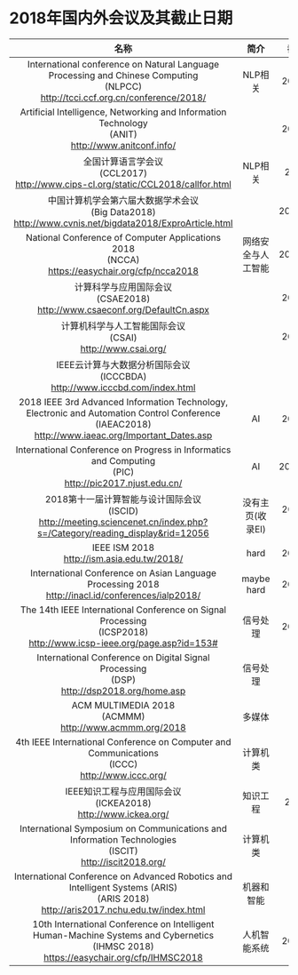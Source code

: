 # 2018年国内外会议及其截止日期

  |名称|简介|截止日期|开会时间|
  |:-----:|:-----:|:-----:|:-----:|
  |International conference on Natural Language <br>Processing and Chinese Computing <br>(NLPCC)<br>http://tcci.ccf.org.cn/conference/2018/|NLP相关|2018/4/21|2018/8|
  |Artificial Intelligence, Networking and Information Technology<br>(ANIT)<br>http://www.anitconf.info/||2018/5/25|2018/11/10|
  |全国计算语言学会议<br>(CCL2017)<br>http://www.cips-cl.org/static/CCL2018/callfor.html|NLP相关| 2018/6/1|2018/10|
  |中国计算机学会第六届大数据学术会议<br>(Big Data2018)<br>http://www.cvnis.net/bigdata2018/ExproArticle.html||2018/05/21|2018/10|
  |National Conference of Computer Applications 2018<br>(NCCA)<br>https://easychair.org/cfp/ncca2018| 网络安全与人工智能|2018/06/30|2018/9|
  |计算科学与应用国际会议<br>(CSAE2018)<br>http://www.csaeconf.org/DefaultCn.aspx| |2018/8/20|2018/10/22|
  |计算机科学与人工智能国际会议<br>(CSAI)<br>http://www.csai.org/| |2018/7/20|2018/12/8|
  |IEEE云计算与大数据分析国际会议<br>(ICCCBDA)<br>http://www.icccbd.com/index.html||2018/2|2018/4|
  |2018 IEEE 3rd Advanced Information Technology, Electronic and Automation Control Conference<br>(IAEAC2018)<br>http://www.iaeac.org/Important_Dates.asp|AI|2018/5/20|2018/10|
  |International Conference on Progress in Informatics and Computing<br>(PIC)<br>http://pic2017.njust.edu.cn/|AI|2017/10/15|2017/12|
  |2018第十一届计算智能与设计国际会议<br>(ISCID)<br>http://meeting.sciencenet.cn/index.php?s=/Category/reading_display&rid=12056|没有主页(收录EI)|2018年6月或者7月|2018/12|
  |IEEE ISM 2018<br>http://ism.asia.edu.tw/2018/| hard |2018/7/20|2018/12|
  |International Conference on Asian Language Processing 2018<br>http://inacl.id/conferences/ialp2018/| maybe hard | 2018/7/20|2018/11|
  |The 14th IEEE International Conference on Signal Processing<br>(ICSP2018)<br>http://www.icsp-ieee.org/page.asp?id=153#|信号处理|2018/5/20|2018/8|
|International Conference on Digital Signal Processing<br>(DSP)<br>http://dsp2018.org/home.asp|信号处理|2018/4|2018/11|
|ACM MULTIMEDIA 2018<br>(ACMMM)<br>http://www.acmmm.org/2018|多媒体|2018/4|2018/10|
|4th IEEE International Conference on Computer and Communications<br>(ICCC)<br>http://www.iccc.org/|计算机类|2018/8|2018/12|
|IEEE知识工程与应用国际会议<br>(ICKEA2018)<br>http://www.ickea.org/|知识工程|2018/5/5|2018/6|
|International Symposium on Communications and Information Technologies<br>(ISCIT)<br>http://iscit2018.org/|计算机类|2018/5|2018/9|
|International Conference on Advanced Robotics and Intelligent Systems (ARIS)<br>(ARIS 2018)<br>http://aris2017.nchu.edu.tw/index.html|机器和智能|2018/5|2018/8|
|10th International Conference on Intelligent Human-Machine Systems and Cybernetics<br>(IHMSC 2018)<br>https://easychair.org/cfp/IHMSC2018|人机智能系统|2018/5/24|2018/8|

